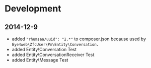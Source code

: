 # Development

2014-12-9
---------
 - added <code>"rhumsaa/uuid": "2.*"</code> to composer.json because used by <code>Eye4web\ZfcUser\Pm\Entity\Conversation.</code>
 - added Entity\Conversation Test
 - added  Entity\ConversationReceiver Test
 - added  Entity\Message Test